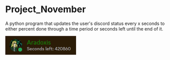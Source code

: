 # Project_November
 A python program that updates the user's discord status every x seconds to either percent done through a time period or seconds left until the end of it.
 
![Screenshot of status](/images/screenshot_status.png)
